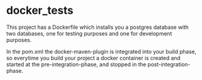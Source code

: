 # docker_tests

This project has a Dockerfile which installs you a postgres database with two databases, one for testing purposes and one for development purposes.

In the pom.xml the docker-maven-plugin is integrated into your build phase, so everytime you build your project a docker container is created and started at the pre-integration-phase, and stopped in the post-integration-phase.

